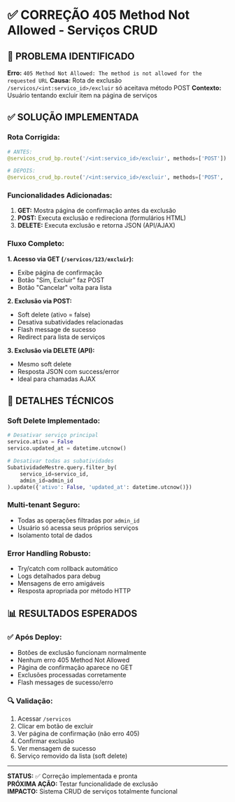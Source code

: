 # ✅ CORREÇÃO 405 Method Not Allowed - Serviços CRUD

## 🎯 PROBLEMA IDENTIFICADO

**Erro:** `405 Method Not Allowed: The method is not allowed for the requested URL`
**Causa:** Rota de exclusão `/servicos/<int:servico_id>/excluir` só aceitava método POST
**Contexto:** Usuário tentando excluir item na página de serviços

## ✅ SOLUÇÃO IMPLEMENTADA

### **Rota Corrigida:**
```python
# ANTES:
@servicos_crud_bp.route('/<int:servico_id>/excluir', methods=['POST'])

# DEPOIS: 
@servicos_crud_bp.route('/<int:servico_id>/excluir', methods=['POST', 'DELETE', 'GET'])
```

### **Funcionalidades Adicionadas:**

1. **GET:** Mostra página de confirmação antes da exclusão
2. **POST:** Executa exclusão e redireciona (formulários HTML)
3. **DELETE:** Executa exclusão e retorna JSON (API/AJAX)

### **Fluxo Completo:**

**1. Acesso via GET (`/servicos/123/excluir`):**
- Exibe página de confirmação
- Botão "Sim, Excluir" faz POST
- Botão "Cancelar" volta para lista

**2. Exclusão via POST:**
- Soft delete (ativo = false)
- Desativa subatividades relacionadas
- Flash message de sucesso
- Redirect para lista de serviços

**3. Exclusão via DELETE (API):**
- Mesmo soft delete
- Resposta JSON com success/error
- Ideal para chamadas AJAX

## 🔧 DETALHES TÉCNICOS

### **Soft Delete Implementado:**
```python
# Desativar serviço principal
servico.ativo = False
servico.updated_at = datetime.utcnow()

# Desativar todas as subatividades
SubatividadeMestre.query.filter_by(
    servico_id=servico_id,
    admin_id=admin_id
).update({'ativo': False, 'updated_at': datetime.utcnow()})
```

### **Multi-tenant Seguro:**
- Todas as operações filtradas por `admin_id`
- Usuário só acessa seus próprios serviços
- Isolamento total de dados

### **Error Handling Robusto:**
- Try/catch com rollback automático
- Logs detalhados para debug
- Mensagens de erro amigáveis
- Resposta apropriada por método HTTP

## 📊 RESULTADOS ESPERADOS

### **✅ Após Deploy:**
- Botões de exclusão funcionam normalmente
- Nenhum erro 405 Method Not Allowed
- Página de confirmação aparece no GET
- Exclusões processadas corretamente
- Flash messages de sucesso/erro

### **🔍 Validação:**
1. Acessar `/servicos`
2. Clicar em botão de excluir
3. Ver página de confirmação (não erro 405)
4. Confirmar exclusão
5. Ver mensagem de sucesso
6. Serviço removido da lista (soft delete)

---

**STATUS:** ✅ Correção implementada e pronta  
**PRÓXIMA AÇÃO:** Testar funcionalidade de exclusão  
**IMPACTO:** Sistema CRUD de serviços totalmente funcional
